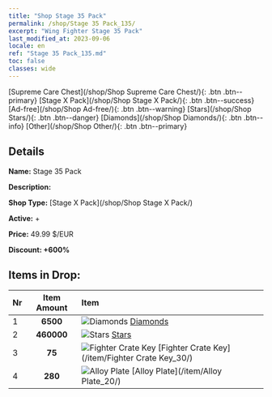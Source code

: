 ```yaml
---
title: "Shop Stage 35 Pack"
permalink: /shop/Stage 35 Pack_135/
excerpt: "Wing Fighter Stage 35 Pack"
last_modified_at: 2023-09-06
locale: en
ref: "Stage 35 Pack_135.md"
toc: false
classes: wide
---
```



  [Supreme Care Chest](/shop/Shop Supreme Care Chest/){: .btn .btn--primary}   [Stage X Pack](/shop/Shop Stage X Pack/){: .btn .btn--success}   [Ad-free](/shop/Shop Ad-free/){: .btn .btn--warning}   [Stars](/shop/Shop Stars/){: .btn .btn--danger}   [Diamonds](/shop/Shop Diamonds/){: .btn .btn--info}   [Other](/shop/Shop Other/){: .btn .btn--primary} 

## Details

 **Name:** Stage 35 Pack 

 **Description:** 

 **Shop Type:** [Stage X Pack](/shop/Shop Stage X Pack/)

 **Active:** + 

 **Price:** 49.99 $/EUR 

 **Discount: +600%** 



## Items in Drop:

  |  Nr | Item Amount  |       Item       |
  |:----|:------------:|:-----------------|
  | 1 | **6500**  | ![Diamonds](/images/item/Diamonds_p.png) [Diamonds](/item/Diamonds_15/) | 
  | 2 | **460000**  | ![Stars](/images/item/Stars_p.png) [Stars](/item/Stars_2/) | 
  | 3 | **75**  | ![Fighter Crate Key](/images/item/Fighter_Crate_Key_p.png) [Fighter Crate Key](/item/Fighter Crate Key_30/) | 
  | 4 | **280**  | ![Alloy Plate](/images/item/Alloy_Plate_p.png) [Alloy Plate](/item/Alloy Plate_20/) | 

